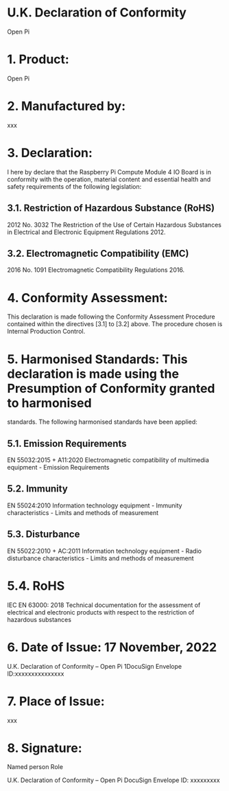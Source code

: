 # U.K. Declaration of Conformity
Open Pi

# 1. Product: 
Open Pi

# 2. Manufactured by:
xxx

# 3. Declaration: 
I here by declare that the Raspberry Pi Compute Module 4 IO Board is in conformity with
the operation, material content and essential health and safety requirements of the
following legislation:

## 3.1. Restriction of Hazardous Substance (RoHS)
2012 No. 3032 The Restriction of the Use of Certain Hazardous Substances in
Electrical and Electronic Equipment Regulations 2012.

## 3.2. Electromagnetic Compatibility (EMC)
2016 No. 1091 Electromagnetic Compatibility Regulations 2016.

# 4. Conformity Assessment: 
This declaration is made following the Conformity Assessment Procedure contained
within the directives [3.1] to [3.2] above. The procedure chosen is Internal Production
Control.

# 5. Harmonised Standards: This declaration is made using the Presumption of Conformity granted to harmonised
standards. The following harmonised standards have been applied:

## 5.1. Emission Requirements
EN 55032:2015 + A11:2020
Electromagnetic compatibility of multimedia equipment - Emission Requirements

## 5.2. Immunity
EN 55024:2010
Information technology equipment - Immunity characteristics - Limits and
methods of measurement

## 5.3. Disturbance
EN 55022:2010 + AC:2011
Information technology equipment - Radio disturbance characteristics - Limits
and methods of measurement

# 5.4. RoHS
IEC EN 63000: 2018
Technical documentation for the assessment of electrical and electronic products
with respect to the restriction of hazardous substances

# 6. Date of Issue: 17 November, 2022
U.K. Declaration of Conformity – Open Pi 1DocuSign Envelope ID:xxxxxxxxxxxxxxx

# 7. Place of Issue: 
xxx

# 8. Signature:
Named person Role

U.K. Declaration of Conformity – Open Pi DocuSign Envelope ID: xxxxxxxxx
